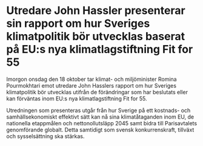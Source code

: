 # Utredare John Hassler presenterar sin rapport om hur Sveriges klimatpolitik bör utvecklas baserat på EU:s nya klimatlagstiftning Fit for 55

Imorgon onsdag den 18 oktober tar klimat- och miljöminister Romina Pourmokhtari emot utredare John Hasslers rapport om hur Sveriges klimatpolitik bör utvecklas utifrån de förändringar som har beslutats eller kan förväntas inom EU:s nya klimatlagstiftning Fit for 55.

Utredningen som presenteras utgår från hur Sverige på ett kostnads- och samhällsekonomiskt effektivt sätt kan nå sina klimatåtaganden inom EU, de nationella etappmålen och nettonollutsläpp 2045 samt bidra till Parisavtalets genomförande globalt. Detta samtidigt som svensk konkurrenskraft, tillväxt och sysselsättning ska stärkas.
